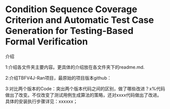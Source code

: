 # Condition Sequence Coverage Criterion and Automatic Test Case Generation for Testing-Based Formal Verification

介绍


1:介绍各文件夹主要内容。更具体的介绍放在各文件夹下的readme.md.

2:介绍TBFV4J-Ran项目，最原始的项目版本github：

3:对比两个版本的Code：突出两个版本代码之间的区别，做了哪些改进？x%代码做出了改变。不仅改变了测试用例生成算法的策略，还对xxxx代码做出了改进。具体的安装执行步骤详见：xxxxxx；







